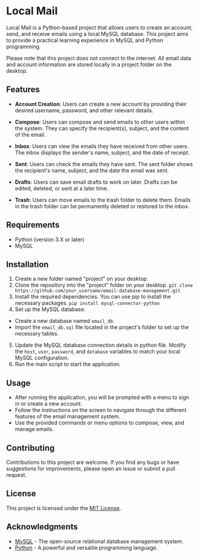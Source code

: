 # Local Mail

Local Mail is a Python-based project that allows users to create an account, send, and receive emails using a local MySQL database. This project aims to provide a practical learning experience in MySQL and Python programming.

Please note that this project does not connect to the internet. All email data and account information are stored locally in a project folder on the desktop.

## Features

- **Account Creation**: Users can create a new account by providing their desired username, password, and other relevant details.

- **Compose**: Users can compose and send emails to other users within the system. They can specify the recipient(s), subject, and the content of the email.

- **Inbox**: Users can view the emails they have received from other users. The inbox displays the sender's name, subject, and the date of receipt.

- **Sent**: Users can check the emails they have sent. The sent folder shows the recipient's name, subject, and the date the email was sent.

- **Drafts**: Users can save email drafts to work on later. Drafts can be edited, deleted, or sent at a later time.

- **Trash**: Users can move emails to the trash folder to delete them. Emails in the trash folder can be permanently deleted or restored to the inbox.

## Requirements

- Python (version 3.X or later)
- MySQL

## Installation

1. Create a new folder named "project" on your desktop.
2. Clone the repository into the "project" folder on your desktop.
`git clone https://github.com/your_username/email-database-management.git`
3. Install the required dependencies. You can use pip to install the necessary packages.
`pip install mysql-connector-python`
4. Set up the MySQL database:
- Create a new database named `email_db`.
- Import the `email_db.sql` file located in the project's folder to set up the necessary tables.
5. Update the MySQL database connection details in python file. Modify the `host`, `user`, `password`, and `database` variables to match your local MySQL configuration.
6. Run the main script to start the application.


## Usage

- After running the application, you will be prompted with a menu to sign in or create a new account.
- Follow the instructions on the screen to navigate through the different features of the email management system.
- Use the provided commands or menu options to compose, view, and manage emails.

## Contributing

Contributions to this project are welcome. If you find any bugs or have suggestions for improvements, please open an issue or submit a pull request.

## License

This project is licensed under the [MIT License](LICENSE).

## Acknowledgments

- [MySQL](https://www.mysql.com/) - The open-source relational database management system.
- [Python](https://www.python.org/) - A powerful and versatile programming language.
